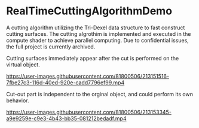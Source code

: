 # RealTimeCuttingAlgorithmDemo
A cutting algorithm utilizing the Tri-Dexel data structure to fast construct cutting surfaces. The cutting algrothim is implemented and executed in the compute shader to achieve parallel computing. Due to confidential issues, the full project is currently archived.


Cutting surfaces immediately appear after the cut is performed on the virtual object.

https://user-images.githubusercontent.com/81800506/213151516-7fbe27c3-116d-40ed-920e-cadd7796ef99.mp4

Cut-out part is independent to the orginal object, and could perform its own behavior.

https://user-images.githubusercontent.com/81800506/213153345-a9e9259e-c9e3-4b43-bb35-081212bedadf.mp4


